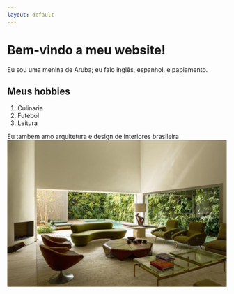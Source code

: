 ```yaml
---
layout: default
---
```

# Bem-vindo a meu website!
Eu sou uma menina de Aruba; eu falo inglês, espanhol, e papiamento. 


## Meus hobbies
1. Culinaria
2. Futebol
3. Leitura


Eu tambem amo arquitetura e design de interiores brasileira
![This is a picture of a living room designed by Brazilian architect Arthur Casas](arthurcasas.jpg)
